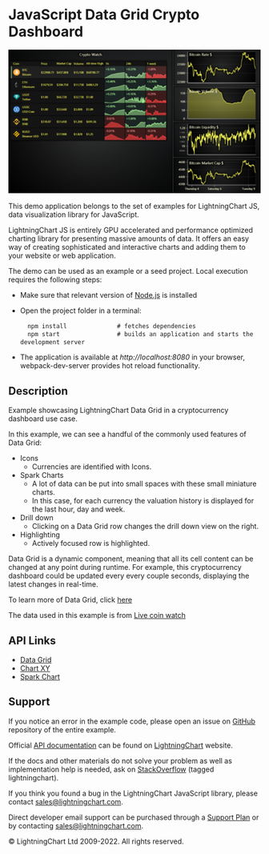 # JavaScript Data Grid Crypto Dashboard

![JavaScript Data Grid Crypto Dashboard](dataGridCrypto-darkGold.png)

This demo application belongs to the set of examples for LightningChart JS, data visualization library for JavaScript.

LightningChart JS is entirely GPU accelerated and performance optimized charting library for presenting massive amounts of data. It offers an easy way of creating sophisticated and interactive charts and adding them to your website or web application.

The demo can be used as an example or a seed project. Local execution requires the following steps:

-   Make sure that relevant version of [Node.js](https://nodejs.org/en/download/) is installed
-   Open the project folder in a terminal:

          npm install              # fetches dependencies
          npm start                # builds an application and starts the development server

-   The application is available at _http://localhost:8080_ in your browser, webpack-dev-server provides hot reload functionality.


## Description

Example showcasing LightningChart Data Grid in a cryptocurrency dashboard use case.

In this example, we can see a handful of the commonly used features of Data Grid:

-   Icons
    -   Currencies are identified with Icons.
-   Spark Charts
    -   A lot of data can be put into small spaces with these small miniature charts.
    -   In this case, for each currency the valuation history is displayed for the last hour, day and week.
-   Drill down
    -   Clicking on a Data Grid row changes the drill down view on the right.
-   Highlighting
    -   Actively focused row is highlighted.

Data Grid is a dynamic component, meaning that all its cell content can be changed at any point during runtime.
For example, this cryptocurrency dashboard could be updated every every couple seconds, displaying the latest changes in real-time.

To learn more of Data Grid, click [here](https://lightningchart.com/js-charts/datagrid/)

The data used in this example is from [Live coin watch](https://www.livecoinwatch.com/)


## API Links

* [Data Grid]
* [Chart XY]
* [Spark Chart]


## Support

If you notice an error in the example code, please open an issue on [GitHub][0] repository of the entire example.

Official [API documentation][1] can be found on [LightningChart][2] website.

If the docs and other materials do not solve your problem as well as implementation help is needed, ask on [StackOverflow][3] (tagged lightningchart).

If you think you found a bug in the LightningChart JavaScript library, please contact sales@lightningchart.com.

Direct developer email support can be purchased through a [Support Plan][4] or by contacting sales@lightningchart.com.

[0]: https://github.com/Arction/
[1]: https://lightningchart.com/lightningchart-js-api-documentation/
[2]: https://lightningchart.com
[3]: https://stackoverflow.com/questions/tagged/lightningchart
[4]: https://lightningchart.com/support-services/

© LightningChart Ltd 2009-2022. All rights reserved.


[Data Grid]: https://lightningchart.com/js-charts/api-documentation/v6.1.0/classes/DataGrid.html
[Chart XY]: https://lightningchart.com/js-charts/api-documentation/v6.1.0/classes/ChartXY.html
[Spark Chart]: https://lightningchart.com/js-charts/api-documentation/v6.1.0/types/SparkChart.html

